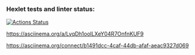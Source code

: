 ### Hexlet tests and linter status:
[![Actions Status](https://github.com/DmitryBalandin/frontend-project-44/actions/workflows/hexlet-check.yml/badge.svg)](https://github.com/DmitryBalandin/frontend-project-44/actions)

https://asciinema.org/a/LyqDh1oolLXeY04R7OnfnKUF9

https://asciinema.org/connect/b1491dcc-4caf-44db-afaf-aeac9327d069
